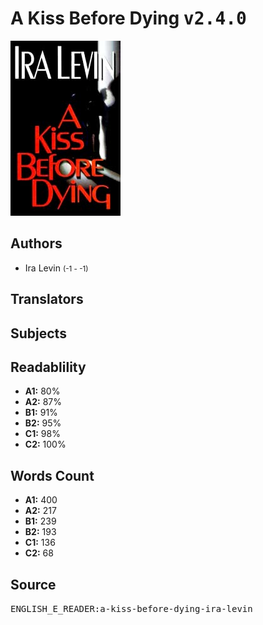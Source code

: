 # A Kiss Before Dying <kbd>v2.4.0</kbd>

![](./cover.medium.jpg "")

## Authors


 - Ira Levin <small>(-1 - -1)</small>

## Translators



## Subjects



## Readablility


 - **A1:** 80%
 - **A2:** 87%
 - **B1:** 91%
 - **B2:** 95%
 - **C1:** 98%
 - **C2:** 100%

## Words Count


 - **A1:** 400
 - **A2:** 217
 - **B1:** 239
 - **B2:** 193
 - **C1:** 136
 - **C2:** 68

## Source


<kbd>ENGLISH_E_READER:a-kiss-before-dying-ira-levin</kbd>
